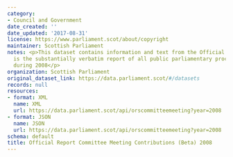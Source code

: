 ```yaml
---
category:
- Council and Government
date_created: ''
date_updated: '2017-08-31'
license: https://www.parliament.scot/about/copyright
maintainer: Scottish Parliament
notes: <p>This dataset contains information and text from the Official Report, which
  is the substantially verbatim report of all public parliamentary proceedings taken
  during 2008</p>
organization: Scottish Parliament
original_dataset_link: https://data.parliament.scot/#/datasets
records: null
resources:
- format: XML
  name: XML
  url: https://data.parliament.scot/api/orscommitteemeeting?year=2008
- format: JSON
  name: JSON
  url: https://data.parliament.scot/api/orscommitteemeeting?year=2008
schema: default
title: Official Report Committee Meeting Contributions (Beta) 2008
---
```

